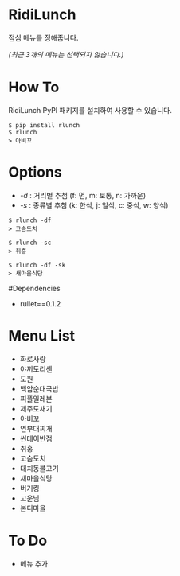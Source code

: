 # RidiLunch

점심 메뉴를 정해줍니다.

_(최근 3개의 메뉴는 선택되지 않습니다.)_

# How To

RidiLunch PyPI 패키지를 설치하여 사용할 수 있습니다.

```
$ pip install rlunch
$ rlunch
> 아비꼬
```

# Options

- _-d_ : 거리별 추첨 (f: 먼, m: 보통, n: 가까운)
- _-s_ : 종류별 추첨 (k: 한식, j: 일식, c: 중식, w: 양식)
```
$ rlunch -df
> 고슴도치

$ rlunch -sc
> 취홍

$ rlunch -df -sk
> 새마을식당
```

#Dependencies

- rullet==0.1.2

# Menu List

- 화로사랑
- 야끼도리센
- 도원
- 백암순대국밥
- 피플일레븐
- 제주도새기
- 아비꼬
- 연부대찌개
- 썬데이반점
- 취홍
- 고슴도치
- 대치동불고기
- 새마을식당
- 버거킹
- 고운님
- 본디마을

# To Do

- 메뉴 추가
